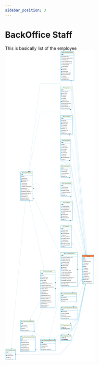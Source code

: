 ```yaml
---
sidebar_position: 3
---
```


# BackOffice Staff

This is basically list of the employee
![alt text](<../../../../../../../../../static/img/prismaenterprise - jhi_user.png>)
